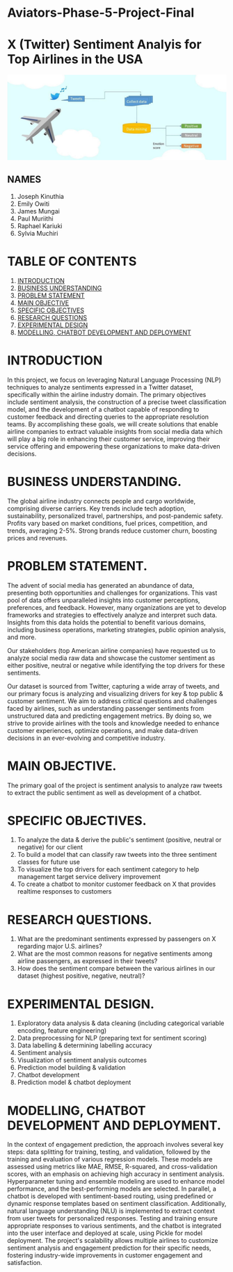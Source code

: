 # Aviators-Phase-5-Project-Final

# X (Twitter) Sentiment Analyis for Top Airlines in the USA
<img src="Images\1_UbeX1kOVLtCsJTpMUrWQuw.jpg"/>

## NAMES
1. Joseph Kinuthia 
2. Emily Owiti
3. James Mungai
4. Paul Muriithi
5. Raphael Kariuki
6. Sylvia Muchiri

# TABLE OF CONTENTS
1. [INTRODUCTION](#INTRODUCTION)
2. [BUSINESS UNDERSTANDING](#BUSINESS-UNDERSTANDING)
3. [PROBLEM STATEMENT](#PROBLEM-STATEMENT)
4. [MAIN OBJECTIVE](#MAIN-OBJECTIVE)
5. [SPECIFIC OBJECTIVES](#SPECIFIC-OBJECTIVES)
6. [RESEARCH QUESTIONS](#RESEARCH-QUESTIONS)
7. [EXPERIMENTAL DESIGN](#EXPERIMENTAL-DESIGN)
8. [MODELLING, CHATBOT DEVELOPMENT AND DEPLOYMENT](#MODELLING,-CHATBOT-DEVELOPMENT-AND-DEPLOYMENT)

# INTRODUCTION

In this project, we focus on leveraging Natural Language Processing (NLP) techniques to analyze sentiments expressed in a Twitter dataset, specifically within the airline industry domain. The primary objectives include sentiment analysis, the construction of a precise tweet classification model, and the development of a chatbot capable of responding to customer feedback and directing queries to the appropriate resolution teams. By accomplishing these goals, we will create solutions that enable airline companies to extract valuable insights from social media data which will play a big role in enhancing their customer service, improving their service offering and empowering these organizations to make data-driven decisions.
# BUSINESS UNDERSTANDING.

The global airline industry connects people and cargo worldwide, comprising diverse carriers. Key trends include tech adoption, sustainability, personalized travel, partnerships, and post-pandemic safety. Profits vary based on market conditions, fuel prices, competition, and trends, averaging 2-5%. Strong brands reduce customer churn, boosting prices and revenues.

# PROBLEM STATEMENT.

The advent of social media has generated an abundance of data, presenting both opportunities and challenges for organizations. This vast pool of data offers unparalleled insights into customer perceptions, preferences, and feedback. However, many organizations are yet to develop frameworks and strategies to effectively analyze and interpret such data. Insights from this data holds the potential to benefit various domains, including business operations, marketing strategies, public opinion analysis, and more.

Our stakeholders (top American airline companies) have requested us to analyze social media raw data and showcase the customer sentiment as either positive, neutral or negative while identifying the top drivers for these sentiments.

Our dataset is sourced from Twitter, capturing a wide array of tweets, and our primary focus is analyzing and visualizing drivers for key & top public & customer sentiment. We aim to address critical questions and challenges faced by airlines, such as understanding passenger sentiments from unstructured data and predicting engagement metrics. By doing so, we strive to provide airlines with the tools and knowledge needed to enhance customer experiences, optimize operations, and make data-driven decisions in an ever-evolving and competitive industry.

# MAIN OBJECTIVE.
The primary goal of the project is sentiment analysis to analyze raw tweets to extract the public sentiment as well as development of a chatbot.

# SPECIFIC OBJECTIVES.
1. To analyze the data & derive the public's sentiment (positive, neutral or negative) for our client
2. To build a model that can classify raw tweets into the three sentiment classes for future use
3. To visualize the top drivers for each sentiment category to help management target service delivery improvement
4. To create a chatbot to monitor customer feedback on X that provides realtime responses to customers

# RESEARCH QUESTIONS.
1. What are the predominant sentiments expressed by passengers on X regarding major U.S. airlines?
2. What are the most common reasons for negative sentiments among airline passengers, as expressed in their tweets?
3. How does the sentiment compare between the various airlines in our dataset (highest positive, negative, neutral)?

# EXPERIMENTAL DESIGN.
1. Exploratory data analysis & data cleaning (including categorical variable encoding, feature engineering)
2. Data preprocessing for NLP (preparing text for sentiment scoring)
3. Data labelling & determining labelling accuracy
3. Sentiment analysis
4. Visualization of sentiment analysis outcomes
5. Prediction model building & validation
6. Chatbot development
7. Prediction model & chatbot deployment

# MODELLING, CHATBOT DEVELOPMENT AND DEPLOYMENT.

In the context of engagement prediction, the approach involves several key steps: data splitting for training, testing, and validation, followed by the training and evaluation of various regression models. These models are assessed using metrics like MAE, RMSE, R-squared, and cross-validation scores, with an emphasis on achieving high accuracy in sentiment analysis. Hyperparameter tuning and ensemble modeling are used to enhance model performance, and the best-performing models are selected. In parallel, a chatbot is developed with sentiment-based routing, using predefined or dynamic response templates based on sentiment classification. Additionally, natural language understanding (NLU) is implemented to extract context from user tweets for personalized responses. Testing and training ensure appropriate responses to various sentiments, and the chatbot is integrated into the user interface and deployed at scale, using Pickle for model deployment. The project's scalability allows multiple airlines to customize sentiment analysis and engagement prediction for their specific needs, fostering industry-wide improvements in customer engagement and satisfaction.


